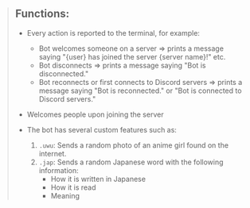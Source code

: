 > ## Functions:
>
> - Every action is reported to the terminal, for example:
>   - Bot welcomes someone on a server => prints a message saying "{user} has joined the server {server name}!" etc.
>   - Bot disconnects => prints a message saying "Bot is disconnected."
>   - Bot reconnects or first connects to Discord servers => prints a message saying "Bot is reconnected." or "Bot is connected to Discord servers."
>
> - Welcomes people upon joining the server
>
> - The bot has several custom features such as:
>   1. `.uwu`: Sends a random photo of an anime girl found on the internet.
>   2. `.jap`: Sends a random Japanese word with the following information:
>      - How it is written in Japanese
>      - How it is read
>      - Meaning

